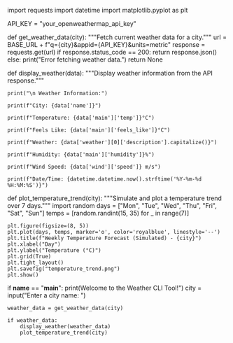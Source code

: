 import requests
import datetime
import matplotlib.pyplot as plt

API_KEY = "your_openweathermap_api_key"

def get_weather_data(city):
    """Fetch current weather data for a city."""
    url = BASE_URL + f"q={city}&appid={API_KEY}&units=metric"
    response = requests.get(url)
    if response.status_code == 200:
        return response.json()
    else:
        print("Error fetching weather data.")
        return None

def display_weather(data):
    """Display weather information from the API response."""
    
    print("\n Weather Information:")
    
    print(f"City: {data['name']}")
    
    print(f"Temperature: {data['main']['temp']}°C")
    
    print(f"Feels Like: {data['main']['feels_like']}°C")
    
    print(f"Weather: {data['weather'][0]['description'].capitalize()}")
    
    print(f"Humidity: {data['main']['humidity']}%")
    
    print(f"Wind Speed: {data['wind']['speed']} m/s")
    
    print(f"Date/Time: {datetime.datetime.now().strftime('%Y-%m-%d %H:%M:%S')}")
    

def plot_temperature_trend(city):
    """Simulate and plot a temperature trend over 7 days."""
    import random
    days = ["Mon", "Tue", "Wed", "Thu", "Fri", "Sat", "Sun"]
    temps = [random.randint(15, 35) for _ in range(7)]

    plt.figure(figsize=(8, 5))
    plt.plot(days, temps, marker='o', color='royalblue', linestyle='--')
    plt.title(f"Weekly Temperature Forecast (Simulated) - {city}")
    plt.xlabel("Day")
    plt.ylabel("Temperature (°C)")
    plt.grid(True)
    plt.tight_layout()
    plt.savefig("temperature_trend.png")
    plt.show()

if __name__ == "__main__":
    print(Welcome to the Weather CLI Tool!")
    city = input("Enter a city name: ")
    
    weather_data = get_weather_data(city)
    
    if weather_data:
        display_weather(weather_data)
        plot_temperature_trend(city)
